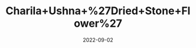 ---
title: 'Charila+Ushna+%27Dried+Stone+Flower%27'
date: '2022-09-02' 
metatag: '' 
inventory: '0' 
draft: false 
# meta description 
shortDescripton: ''
description: 'Herb'
longdescription: ''
featured: True
# product Price
price: '50.0'
# Product Short Description
shortDescription: ''
productID: '03E64F21-9C2A-ED11-9968-005056B3A416'
type: 'products'
category: 'Herb' 
thumnailproduct: 'https://aminsaddiquidawakhana.eralive.net/images/products/03E64F21-9C2A-ED11-9968-005056B3A4161.png' 
images:
  - image: 'images/products/03E64F21-9C2A-ED11-9968-005056B3A4161.png'  
Variants:
---